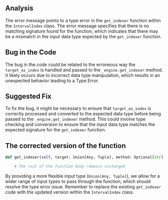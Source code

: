 ## Analysis
The error message points to a type error in the `get_indexer` function within the `IntervalIndex` class. The error message specifies that there is no matching signature found for the function, which indicates that there may be a mismatch in the input data type expected by the `get_indexer` function.

## Bug in the Code
The bug in the code could be related to the erroneous way the `target_as_index` is handled and passed to the `_engine.get_indexer` method. It likely occurs due to incorrect data type manipulation, which results in an unexpected behavior leading to a Type Error.

## Suggested Fix
To fix the bug, it might be necessary to ensure that `target_as_index` is correctly processed and converted to the expected data type before being passed to the `_engine.get_indexer` method. This could involve type checking and conversion to ensure that the input data type matches the expected signature for the `get_indexer` function.

## The corrected version of the function

```python
def get_indexer(self, target: Union[Any, Tuple], method: Optional[str] = None, limit: Optional[int] = None, tolerance: Optional[Any] = None) -> np.ndarray:

    # The rest of the function body remains unchanged
```

By providing a more flexible input type (`Union[Any, Tuple]`), we allow for a wider range of input types to pass through the function, which should resolve the type error issue. Remember to replace the existing `get_indexer` code with the updated version within the `IntervalIndex` class.